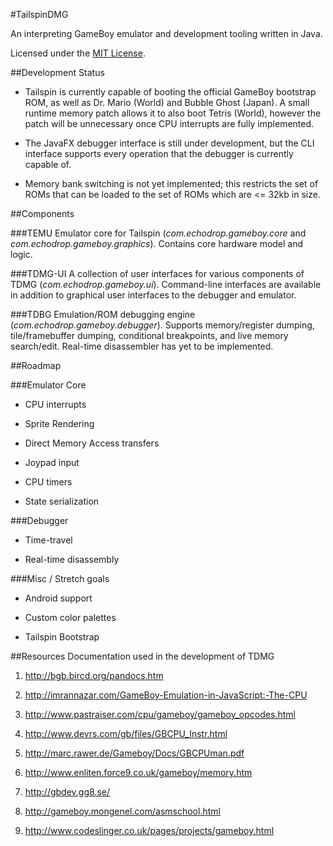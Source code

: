 #TailspinDMG

An interpreting GameBoy emulator and development tooling written in Java.

Licensed under the [MIT License](https://opensource.org/licenses/MITL).

##Development Status
* Tailspin is currently capable of booting the official GameBoy bootstrap ROM, as well as Dr. Mario (World) and Bubble Ghost (Japan). A small runtime memory patch allows it to also boot Tetris (World), however the patch will be unnecessary once CPU interrupts are fully implemented.

* The JavaFX debugger interface is still under development, but the CLI interface supports every operation that the debugger is currently capable of.

* Memory bank switching is not yet implemented; this restricts the set of ROMs that can be loaded to the set of ROMs which are <= 32kb in size.

##Components

###TEMU
Emulator core for Tailspin (_com.echodrop.gameboy.core_ and _com.echodrop.gameboy.graphics_). Contains core hardware model and logic.

###TDMG-UI
A collection of user interfaces for various components of TDMG (_com.echodrop.gameboy.ui_). Command-line interfaces are available in addition to graphical user interfaces to the debugger and emulator.

###TDBG
Emulation/ROM debugging engine (_com.echodrop.gameboy.debugger_). Supports memory/register dumping, tile/framebuffer dumping, conditional breakpoints, and live memory search/edit. Real-time disassembler has yet to be implemented.

##Roadmap

###Emulator Core

* CPU interrupts

* Sprite Rendering

* Direct Memory Access transfers

* Joypad input

* CPU timers

* State serialization


###Debugger

* Time-travel

* Real-time disassembly


###Misc / Stretch goals

* Android support

* Custom color palettes

* Tailspin Bootstrap


##Resources
Documentation used in the development of TDMG

1. http://bgb.bircd.org/pandocs.htm

2. http://imrannazar.com/GameBoy-Emulation-in-JavaScript:-The-CPU

3. http://www.pastraiser.com/cpu/gameboy/gameboy_opcodes.html

4. http://www.devrs.com/gb/files/GBCPU_Instr.html

5. http://marc.rawer.de/Gameboy/Docs/GBCPUman.pdf

6. http://www.enliten.force9.co.uk/gameboy/memory.htm

7. http://gbdev.gg8.se/

8. http://gameboy.mongenel.com/asmschool.html

9. http://www.codeslinger.co.uk/pages/projects/gameboy.html